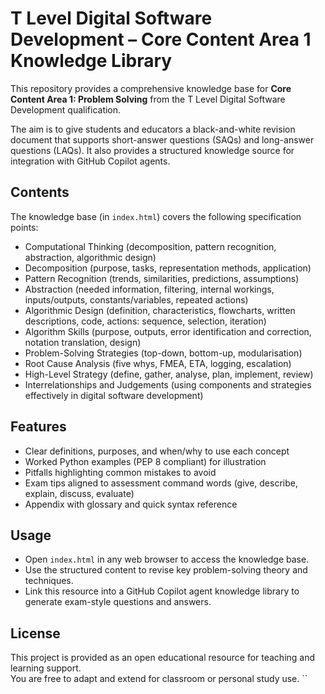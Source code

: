 # T Level Digital Software Development – Core Content Area 1 Knowledge Library

This repository provides a comprehensive knowledge base for **Core Content Area 1: Problem Solving** from the T Level Digital Software Development qualification.

The aim is to give students and educators a black-and-white revision document that supports short-answer questions (SAQs) and long-answer questions (LAQs). It also provides a structured knowledge source for integration with GitHub Copilot agents.

## Contents

The knowledge base (in `index.html`) covers the following specification points:

- Computational Thinking (decomposition, pattern recognition, abstraction, algorithmic design)
- Decomposition (purpose, tasks, representation methods, application)
- Pattern Recognition (trends, similarities, predictions, assumptions)
- Abstraction (needed information, filtering, internal workings, inputs/outputs, constants/variables, repeated actions)
- Algorithmic Design (definition, characteristics, flowcharts, written descriptions, code, actions: sequence, selection, iteration)
- Algorithm Skills (purpose, outputs, error identification and correction, notation translation, design)
- Problem-Solving Strategies (top-down, bottom-up, modularisation)
- Root Cause Analysis (five whys, FMEA, ETA, logging, escalation)
- High-Level Strategy (define, gather, analyse, plan, implement, review)
- Interrelationships and Judgements (using components and strategies effectively in digital software development)

## Features

- Clear definitions, purposes, and when/why to use each concept
- Worked Python examples (PEP 8 compliant) for illustration
- Pitfalls highlighting common mistakes to avoid
- Exam tips aligned to assessment command words (give, describe, explain, discuss, evaluate)
- Appendix with glossary and quick syntax reference
## Usage

- Open `index.html` in any web browser to access the knowledge base.
- Use the structured content to revise key problem-solving theory and techniques.
- Link this resource into a GitHub Copilot agent knowledge library to generate exam-style questions and answers.

## License

This project is provided as an open educational resource for teaching and learning support.  
You are free to adapt and extend for classroom or personal study use.
``

